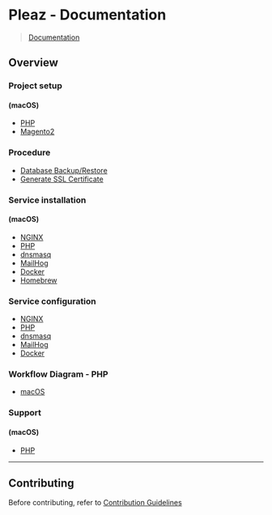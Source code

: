 # Pleaz - Documentation

> [Documentation](./readme.md)

## Overview

### Project setup

#### (macOS)

- [PHP](./project-setup/platform/php/default.md)
- [Magento2](./project-setup/platform/php/magento2.md)

### Procedure

- [Database Backup/Restore](./procedure/database-backup-restore.md)
- [Generate SSL Certificate](./procedure/ssl-certificates.md)

### Service installation

#### (macOS)

- [NGINX](./installation/macos/nginx.md)
- [PHP](./installation/macos/php.md)
- [dnsmasq](./installation/macos/dnsmasq.md)
- [MailHog](./installation/macos/mailhog.md)
- [Docker](./installation/macos/docker.md)
- [Homebrew](./installation/macos/homebrew.md)

### Service configuration

- [NGINX](configuration/services/nginx.md)
- [PHP](configuration/services/php.md)
- [dnsmasq](configuration/services/dnsmasq.md)
- [MailHog](configuration/services/mailhog.md)
- [Docker](configuration/services/docker.md)

### Workflow Diagram - PHP

- [macOS](./workflow/macos/workflow.md)

### Support

#### (macOS)

- [PHP](support/php.md)

---

## Contributing

Before contributing, refer to [Contribution Guidelines](./../CONTRIBUTING.md)
